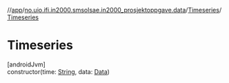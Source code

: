 //[app](../../../index.md)/[no.uio.ifi.in2000.smsolsae.in2000_prosjektoppgave.data](../index.md)/[Timeseries](index.md)/[Timeseries](-timeseries.md)

# Timeseries

[androidJvm]\
constructor(time: [String](https://kotlinlang.org/api/latest/jvm/stdlib/kotlin/-string/index.html), data: [Data](../-data/index.md))
